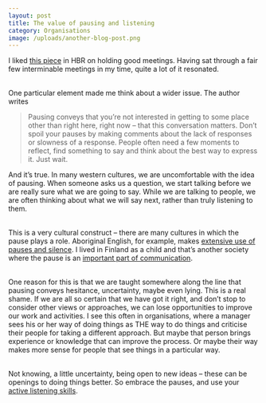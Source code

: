 ```yaml
---
layout: post
title: The value of pausing and listening
category: Organisations
image: /uploads/another-blog-post.png
---
```



I liked [this piece](https://hbr.org/2017/04/how-to-design-meetings-your-team-will-want-to-attend) in HBR on holding good meetings. Having sat through a fair few interminable meetings in my time, quite a lot of it resonated.

<br>One particular element made me think about a wider issue. The author writes

> Pausing conveys that you’re not interested in getting to some place other than right here, right now – that this conversation matters. Don’t spoil your pauses by making comments about the lack of responses or slowness of a response. People often need a few moments to reflect, find something to say and think about the best way to express it. Just wait.

And it’s true. In many western cultures, we are uncomfortable with the idea of pausing. When someone asks us a question, we start talking before we are really sure what we are going to say. While we are talking to people, we are often thinking about what we will say next, rather than truly listening to them.

<br>This is a very cultural construct – there are many cultures in which the pause plays a role. Aboriginal English, for example, makes [extensive use of pauses and silence](https://www.health.qld.gov.au/__data/assets/pdf_file/0021/151923/communicating.pdf). I lived in Finland as a child and that’s another society where the pause is an [important part of communication](http://virtualwayfarer.com/nordic-conversations-are-different/).

<br>One reason for this is that we are taught somewhere along the line that pausing conveys hesitance, uncertainty, maybe even lying. This is a real shame. If we are all so certain that we have got it right, and don’t stop to consider other views or approaches, we can lose opportunities to improve our work and activities. I see this often in organisations, where a manager sees his or her way of doing things as THE way to do things and criticise their people for taking a different approach. But maybe that person brings experience or knowledge that can improve the process. Or maybe their way makes more sense for people that see things in a particular way.

<br>Not knowing, a little uncertainty, being open to new ideas – these can be openings to doing things better. So embrace the pauses, and use your [active listening skills](https://www.mindtools.com/CommSkll/ActiveListening.htm).